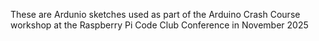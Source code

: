 These are Ardunio sketches used as part of the Arduino Crash Course workshop at the Raspberry Pi Code Club Conference in November 2025


